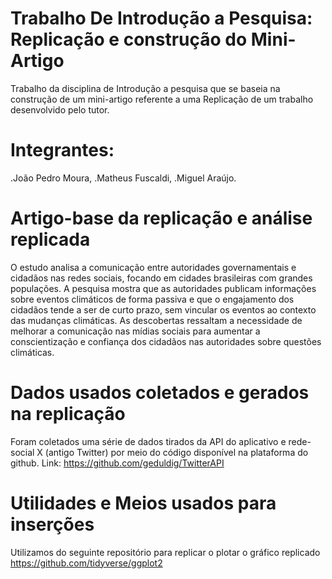# Trabalho De Introdução a Pesquisa: Replicação e construção do Mini-Artigo
Trabalho da disciplina de Introdução a pesquisa que se baseia na construção de um mini-artigo referente a uma Replicação de um trabalho desenvolvido pelo tutor.

# Integrantes:

.João Pedro Moura,
.Matheus Fuscaldi,
.Miguel Araújo.

# Artigo-base da replicação e análise replicada

O estudo analisa a comunicação entre autoridades governamentais e cidadãos nas redes sociais, focando em cidades brasileiras com grandes populações. A pesquisa mostra que as autoridades publicam informações sobre eventos climáticos de forma passiva e que o engajamento dos cidadãos tende a ser de curto prazo, sem vincular os eventos ao contexto das mudanças climáticas. As descobertas ressaltam a necessidade de melhorar a comunicação nas mídias sociais para aumentar a conscientização e confiança dos cidadãos nas autoridades sobre questões climáticas.

# Dados usados coletados e gerados na replicação

Foram coletados uma série de dados tirados da API do aplicativo e rede-social X (antigo Twitter) por meio do código 
disponível na plataforma do github. Link: https://github.com/geduldig/TwitterAPI

# Utilidades e Meios usados para inserções 

Utilizamos do seguinte repositório para replicar o plotar o gráfico replicado https://github.com/tidyverse/ggplot2

